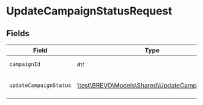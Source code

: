 # UpdateCampaignStatusRequest


## Fields

| Field                                                                                         | Type                                                                                          | Required                                                                                      | Description                                                                                   |
| --------------------------------------------------------------------------------------------- | --------------------------------------------------------------------------------------------- | --------------------------------------------------------------------------------------------- | --------------------------------------------------------------------------------------------- |
| `campaignId`                                                                                  | *int*                                                                                         | :heavy_check_mark:                                                                            | Id of the campaign                                                                            |
| `updateCampaignStatus`                                                                        | [\test\BREVO\Models\Shared\UpdateCampaignStatus](../../models/shared/UpdateCampaignStatus.md) | :heavy_check_mark:                                                                            | Status of the campaign                                                                        |